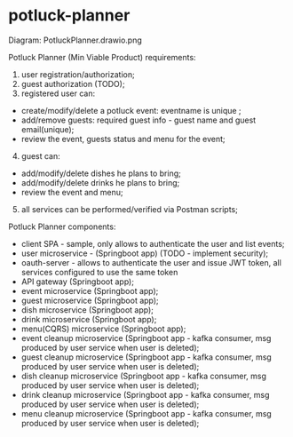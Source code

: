 # potluck-planner

Diagram: PotluckPlanner.drawio.png

Potluck Planner (Min Viable Product) requirements:
1) user registration/authorization;
2) guest authorization (TODO);
3) registered user can:
  - create/modify/delete a potluck event: eventname is unique ;
  - add/remove guests: required guest info - guest name and guest email(unique);
  - review the event, guests status and menu for the event;
4) guest can:
 - add/modify/delete dishes he plans to bring;
 - add/modify/delete drinks he plans to bring;
 - review the event and menu;
5) all services can be performed/verified via Postman scripts;

Potluck Planner components:
- client SPA - sample, only allows to authenticate the user and list events;
- user microservice - (Springboot app) (TODO -  implement security);
- oauth-server -  allows to  authenticate the user and issue JWT token, all services configured to use the same token 
- API gateway (Springboot app);
- event microservice (Springboot app);
- guest microservice (Springboot app);
- dish microservice (Springboot app);
- drink microservice (Springboot app);
- menu(CQRS) microservice (Springboot app);
- event cleanup microservice (Springboot app - kafka consumer, msg produced by user service when user is deleted);
- guest cleanup microservice (Springboot app - kafka consumer, msg produced by user service when user is deleted);
- dish cleanup microservice (Springboot app - kafka consumer, msg produced by user service when user is deleted);
- drink cleanup microservice (Springboot app - kafka consumer, msg produced by user service when user is deleted);
- menu cleanup microservice (Springboot app - kafka consumer, msg produced by user service when user is deleted);


